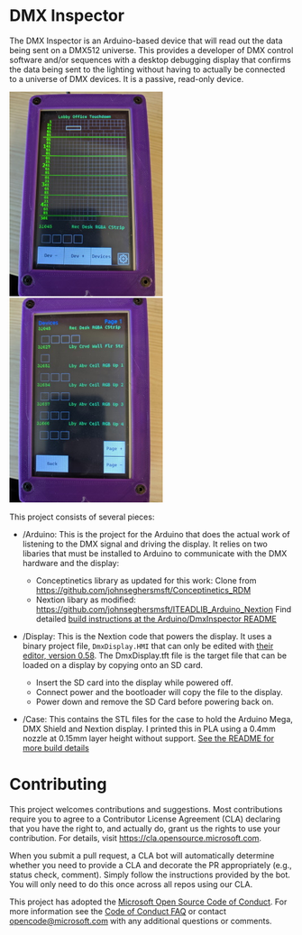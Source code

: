 # DMX Inspector
The DMX Inspector is an Arduino-based device that will read out the data being sent on a DMX512 universe. This provides a developer of DMX control software and/or sequences with a desktop debugging display that confirms the data being sent to the lighting without having to actually be connected to a universe of DMX devices. It is a passive, read-only device.

![Universe display](Case/pics/UniverseDisplay.jpg "Universe Display") ![Devices display](Case/pics/DevicesDisplay.jpg "Devices Display")

This project consists of several pieces:
* /Arduino: This is the project for the Arduino that does the actual work of listening to the DMX signal and driving the display. It relies on two libaries that must be installed to Arduino to communicate with the DMX hardware and the display:
  * Conceptinetics library as updated for this work: Clone from https://github.com/johnseghersmsft/Conceptinetics_RDM
  * Nextion libary as modified: https://github.com/johnseghersmsft/ITEADLIB_Arduino_Nextion
  Find detailed [build instructions at the Arduino/DmxInspector README](Arduino/DmxInspector/README.md)

* /Display: This is the Nextion code that powers the display. It uses a binary project file, `DmxDisplay.HMI` that can only be edited
  with [their editor, version 0.58](https://nextion.tech/). The DmxDisplay.tft file is the target file that can be loaded
  on a display by copying onto an SD card.
  * Insert the SD card into the display while powered off. 
  * Connect power and the bootloader will copy the file to the display.
  * Power down and remove the SD Card before powering back on.

* /Case: This contains the STL files for the case to hold the Arduino Mega, DMX Shield and Nextion display. I printed this in PLA using a 0.4mm nozzle at 0.15mm layer height without support. [See the README for more build details](Case/README.md)


# Contributing

This project welcomes contributions and suggestions.  Most contributions require you to agree to a
Contributor License Agreement (CLA) declaring that you have the right to, and actually do, grant us
the rights to use your contribution. For details, visit https://cla.opensource.microsoft.com.

When you submit a pull request, a CLA bot will automatically determine whether you need to provide
a CLA and decorate the PR appropriately (e.g., status check, comment). Simply follow the instructions
provided by the bot. You will only need to do this once across all repos using our CLA.

This project has adopted the [Microsoft Open Source Code of Conduct](https://opensource.microsoft.com/codeofconduct/).
For more information see the [Code of Conduct FAQ](https://opensource.microsoft.com/codeofconduct/faq/) or
contact [opencode@microsoft.com](mailto:opencode@microsoft.com) with any additional questions or comments.
